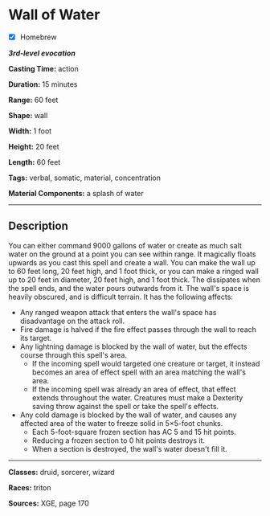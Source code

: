 # Wall of Water

- [x] Homebrew

***3rd-level evocation***

**Casting Time:** action

**Duration:** 15 minutes

**Range:** 60 feet

**Shape:** wall

**Width:** 1 foot

**Height:** 20 feet

**Length:** 60 feet

**Tags:** verbal, somatic, material, concentration

**Material Components:** a splash of water

---

## Description
You can either command 9000 gallons of water or create as much salt water on the ground at a point you can see within range. It magically floats upwards as you cast this spell and create a wall. You can make the wall up to 60 feet long, 20 feet high, and 1 foot thick, or you can make a ringed wall up to 20 feet in diameter, 20 feet high, and 1 foot thick. The dissipates when the spell ends, and the water pours outwards from it. The wall's space is heavily obscured, and is difficult terrain. It has the following affects:
- Any ranged weapon attack that enters the wall's space has disadvantage on the attack roll. 
- Fire damage is halved if the fire effect passes through the wall to reach its target.
- Any lightning damage is blocked by the wall of water, but the effects course through this spell's area.
	- If the incoming spell would targeted one creature or target, it instead becomes an area of effect spell with an area matching the wall's area.
	- If the incoming spell was already an area of effect, that effect extends throughout the water. Creatures must make a Dexterity saving throw against the spell or take the spell's effects.
- Any cold damage is blocked by the wall of water, and causes any affected area of the water to freeze solid in 5×5-foot chunks.
	- Each 5-foot-square frozen section has AC 5 and 15 hit points. 
	- Reducing a frozen section to 0 hit points destroys it. 
	- When a section is destroyed, the wall's water doesn't fill it.

---

**Classes:** druid, sorcerer, wizard

**Races:** triton

**Sources:** XGE, page 170
